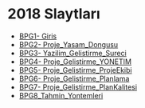 # 2018 Slaytları

<!--Index-->

- [BPG1- Giris](https://github.com/YEmreAk/IstanbulUniversity-CE/blob/master/4.%20S%C4%B1n%C4%B1f%201.%20D%C3%B6nem%20Notlar%C4%B1/Bili%C5%9Fim%20Proje%20Geli%C5%9Ftirme/Ders%20%C4%B0%C3%A7eri%C4%9Fi/2018%20Slaytlar%C4%B1/BPG1-%20Giris.pdf)
- [BPG2- Proje_Yasam_Dongusu](https://github.com/YEmreAk/IstanbulUniversity-CE/blob/master/4.%20S%C4%B1n%C4%B1f%201.%20D%C3%B6nem%20Notlar%C4%B1/Bili%C5%9Fim%20Proje%20Geli%C5%9Ftirme/Ders%20%C4%B0%C3%A7eri%C4%9Fi/2018%20Slaytlar%C4%B1/BPG2-%20Proje_Yasam_Dongusu.pdf)
- [BPG3- Yazilim_Gelistirme_Sureci](https://github.com/YEmreAk/IstanbulUniversity-CE/blob/master/4.%20S%C4%B1n%C4%B1f%201.%20D%C3%B6nem%20Notlar%C4%B1/Bili%C5%9Fim%20Proje%20Geli%C5%9Ftirme/Ders%20%C4%B0%C3%A7eri%C4%9Fi/2018%20Slaytlar%C4%B1/BPG3-%20Yazilim_Gelistirme_Sureci.pdf)
- [BPG4- Proje_Gelistirme_YONETIM](https://github.com/YEmreAk/IstanbulUniversity-CE/blob/master/4.%20S%C4%B1n%C4%B1f%201.%20D%C3%B6nem%20Notlar%C4%B1/Bili%C5%9Fim%20Proje%20Geli%C5%9Ftirme/Ders%20%C4%B0%C3%A7eri%C4%9Fi/2018%20Slaytlar%C4%B1/BPG4-%20Proje_Gelistirme_YONETIM.pdf)
- [BPG5- Proje_Gelistirme_ProjeEkibi](https://github.com/YEmreAk/IstanbulUniversity-CE/blob/master/4.%20S%C4%B1n%C4%B1f%201.%20D%C3%B6nem%20Notlar%C4%B1/Bili%C5%9Fim%20Proje%20Geli%C5%9Ftirme/Ders%20%C4%B0%C3%A7eri%C4%9Fi/2018%20Slaytlar%C4%B1/BPG5-%20Proje_Gelistirme_ProjeEkibi.pdf)
- [BPG6- Proje_Gelistirme_Planlama ](https://github.com/YEmreAk/IstanbulUniversity-CE/blob/master/4.%20S%C4%B1n%C4%B1f%201.%20D%C3%B6nem%20Notlar%C4%B1/Bili%C5%9Fim%20Proje%20Geli%C5%9Ftirme/Ders%20%C4%B0%C3%A7eri%C4%9Fi/2018%20Slaytlar%C4%B1/BPG6-%20Proje_Gelistirme_Planlama%20.pdf)
- [BPG7- Proje_Gelistirme_PlanKalitesi](https://github.com/YEmreAk/IstanbulUniversity-CE/blob/master/4.%20S%C4%B1n%C4%B1f%201.%20D%C3%B6nem%20Notlar%C4%B1/Bili%C5%9Fim%20Proje%20Geli%C5%9Ftirme/Ders%20%C4%B0%C3%A7eri%C4%9Fi/2018%20Slaytlar%C4%B1/BPG7-%20Proje_Gelistirme_PlanKalitesi.pdf)
- [BPG8_Tahmin_Yontemleri](https://github.com/YEmreAk/IstanbulUniversity-CE/blob/master/4.%20S%C4%B1n%C4%B1f%201.%20D%C3%B6nem%20Notlar%C4%B1/Bili%C5%9Fim%20Proje%20Geli%C5%9Ftirme/Ders%20%C4%B0%C3%A7eri%C4%9Fi/2018%20Slaytlar%C4%B1/BPG8_Tahmin_Yontemleri.pdf)

<!--Index-->
